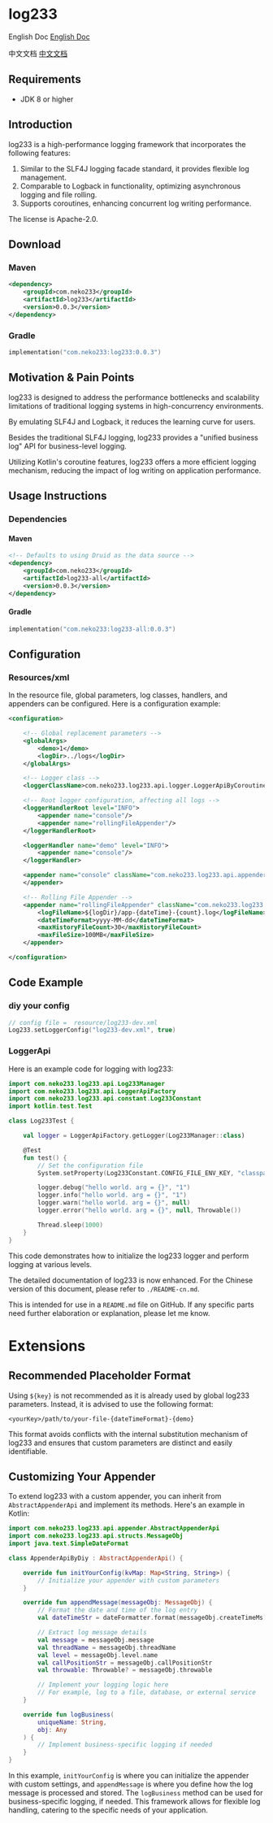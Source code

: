 
# log233

English Doc [English Doc](./README-en)

中文文档 [中文文档](./README)

## Requirements

- JDK 8 or higher

## Introduction

log233 is a high-performance logging framework that incorporates the following features:

1. Similar to the SLF4J logging facade standard, it provides flexible log management.
2. Comparable to Logback in functionality, optimizing asynchronous logging and file rolling.
3. Supports coroutines, enhancing concurrent log writing performance.

The license is Apache-2.0.

## Download

### Maven

```xml
<dependency>
    <groupId>com.neko233</groupId>
    <artifactId>log233</artifactId>
    <version>0.0.3</version>
</dependency>
```

### Gradle

```kotlin
implementation("com.neko233:log233:0.0.3")
```

## Motivation & Pain Points

log233 is designed to address the performance bottlenecks and scalability limitations of traditional logging systems in high-concurrency environments.

By emulating SLF4J and Logback, it reduces the learning curve for users.

Besides the traditional SLF4J logging, log233 provides a "unified business log" API for business-level logging.

Utilizing Kotlin's coroutine features, log233 offers a more efficient logging mechanism, reducing the impact of log writing on application performance.

## Usage Instructions

### Dependencies

#### Maven

```xml
<!-- Defaults to using Druid as the data source -->
<dependency>
    <groupId>com.neko233</groupId>
    <artifactId>log233-all</artifactId>
    <version>0.0.3</version>
</dependency>
```

#### Gradle

```kotlin
implementation("com.neko233:log233-all:0.0.3")
```

## Configuration

### Resources/xml

In the resource file, global parameters, log classes, handlers, and appenders can be configured. Here is a configuration example:

```xml
<configuration>

    <!-- Global replacement parameters -->
    <globalArgs>
        <demo>1</demo>
        <logDir>../logs</logDir>
    </globalArgs>

    <!-- Logger class -->
    <loggerClassName>com.neko233.log233.api.logger.LoggerApiByCoroutine</loggerClassName>

    <!-- Root logger configuration, affecting all logs -->
    <loggerHandlerRoot level="INFO">
        <appender name="console"/>
        <appender name="rollingFileAppender"/>
    </loggerHandlerRoot>

    <loggerHandler name="demo" level="INFO">
        <appender name="console"/>
    </loggerHandler>

    <appender name="console" className="com.neko233.log233.api.appender.imp.AppenderApiByConsole">
    </appender>

    <!-- Rolling File Appender -->
    <appender name="rollingFileAppender" className="com.neko233.log233.appender.impl.file.AppenderApiByRollingFile">
        <logFileName>${logDir}/app-{dateTime}-{count}.log</logFileName>
        <dateTimeFormat>yyyy-MM-dd</dateTimeFormat> 
        <maxHistoryFileCount>30</maxHistoryFileCount> 
        <maxFileSize>100MB</maxFileSize> 
    </appender>

</configuration>
```

## Code Example

### diy your config
```kotlin
// config file =  resource/log233-dev.xml 
Log233.setLoggerConfig("log233-dev.xml", true)

```

### LoggerApi

Here is an example code for logging with log233:

```kotlin
import com.neko233.log233.api.Log233Manager
import com.neko233.log233.api.LoggerApiFactory
import com.neko233.log233.api.constant.Log233Constant
import kotlin.test.Test

class Log233Test {

    val logger = LoggerApiFactory.getLogger(Log233Manager::class)

    @Test
    fun test() {
        // Set the configuration file
        System.setProperty(Log233Constant.CONFIG_FILE_ENV_KEY, "classpath:log233-default.xml");

        logger.debug("hello world. arg = {}", "1")
        logger.info("hello world. arg = {}", "1")
        logger.warn("hello world. arg = {}", null)
        logger.error("hello world. arg = {}", null, Throwable())

        Thread.sleep(1000)
    }
}
```

This code demonstrates how to initialize the log233 logger and perform logging at various levels.

The detailed documentation of log233 is now enhanced. For the Chinese version of this document, please refer to `./README-cn.md`.

This is intended for use in a `README.md` file on GitHub. If any specific parts need further elaboration or explanation, please let me know.


# Extensions
## Recommended Placeholder Format

Using `${key}` is not recommended as it is already used by global log233 parameters. Instead, it is advised to use the following format:

```text
<yourKey>/path/to/your-file-{dateTimeFormat}-{demo}
```

This format avoids conflicts with the internal substitution mechanism of log233 and ensures that custom parameters are distinct and easily identifiable.

## Customizing Your Appender

To extend log233 with a custom appender, you can inherit from `AbstractAppenderApi` and implement its methods. Here's an example in Kotlin:

```kotlin
import com.neko233.log233.api.appender.AbstractAppenderApi
import com.neko233.log233.api.structs.MessageObj
import java.text.SimpleDateFormat

class AppenderApiByDiy : AbstractAppenderApi() {

    override fun initYourConfig(kvMap: Map<String, String>) {
        // Initialize your appender with custom parameters
    }

    override fun appendMessage(messageObj: MessageObj) {
        // Format the date and time of the log entry
        val dateTimeStr = dateFormatter.format(messageObj.createTimeMs)

        // Extract log message details
        val message = messageObj.message
        val threadName = messageObj.threadName
        val level = messageObj.level.name
        val callPositionStr = messageObj.callPositionStr
        val throwable: Throwable? = messageObj.throwable

        // Implement your logging logic here
        // For example, log to a file, database, or external service
    }

    override fun logBusiness(
        uniqueName: String,
        obj: Any
    ) {
        // Implement business-specific logging if needed
    }
}
```

In this example, `initYourConfig` is where you can initialize the appender with custom settings, and `appendMessage` is where you define how the log message is processed and stored. The `logBusiness` method can be used for business-specific logging, if needed. This framework allows for flexible log handling, catering to the specific needs of your application.